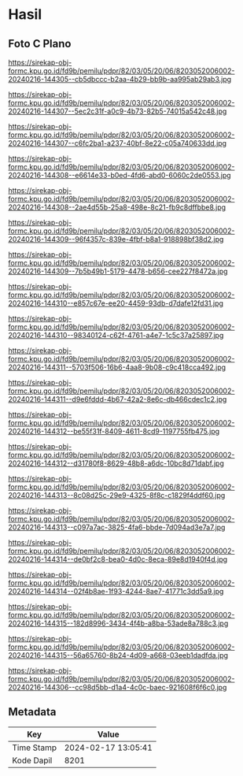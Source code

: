# Hasil

## Foto C Plano

https://sirekap-obj-formc.kpu.go.id/fd9b/pemilu/pdpr/82/03/05/20/06/8203052006002-20240216-144305--cb5dbccc-b2aa-4b29-bb9b-aa995ab29ab3.jpg

https://sirekap-obj-formc.kpu.go.id/fd9b/pemilu/pdpr/82/03/05/20/06/8203052006002-20240216-144307--5ec2c31f-a0c9-4b73-82b5-74015a542c48.jpg

https://sirekap-obj-formc.kpu.go.id/fd9b/pemilu/pdpr/82/03/05/20/06/8203052006002-20240216-144307--c6fc2ba1-a237-40bf-8e22-c05a740633dd.jpg

https://sirekap-obj-formc.kpu.go.id/fd9b/pemilu/pdpr/82/03/05/20/06/8203052006002-20240216-144308--e6614e33-b0ed-4fd6-abd0-6060c2de0553.jpg

https://sirekap-obj-formc.kpu.go.id/fd9b/pemilu/pdpr/82/03/05/20/06/8203052006002-20240216-144308--2ae4d55b-25a8-498e-8c21-fb9c8dffbbe8.jpg

https://sirekap-obj-formc.kpu.go.id/fd9b/pemilu/pdpr/82/03/05/20/06/8203052006002-20240216-144309--96f4357c-839e-4fbf-b8a1-918898bf38d2.jpg

https://sirekap-obj-formc.kpu.go.id/fd9b/pemilu/pdpr/82/03/05/20/06/8203052006002-20240216-144309--7b5b49b1-5179-4478-b656-cee227f8472a.jpg

https://sirekap-obj-formc.kpu.go.id/fd9b/pemilu/pdpr/82/03/05/20/06/8203052006002-20240216-144310--e857c67e-ee20-4459-93db-d7dafe12fd31.jpg

https://sirekap-obj-formc.kpu.go.id/fd9b/pemilu/pdpr/82/03/05/20/06/8203052006002-20240216-144310--98340124-c62f-4761-a4e7-1c5c37a25897.jpg

https://sirekap-obj-formc.kpu.go.id/fd9b/pemilu/pdpr/82/03/05/20/06/8203052006002-20240216-144311--5703f506-16b6-4aa8-9b08-c9c418cca492.jpg

https://sirekap-obj-formc.kpu.go.id/fd9b/pemilu/pdpr/82/03/05/20/06/8203052006002-20240216-144311--d9e6fddd-4b67-42a2-8e6c-db466cdec1c2.jpg

https://sirekap-obj-formc.kpu.go.id/fd9b/pemilu/pdpr/82/03/05/20/06/8203052006002-20240216-144312--be55f31f-8409-4611-8cd9-1197755fb475.jpg

https://sirekap-obj-formc.kpu.go.id/fd9b/pemilu/pdpr/82/03/05/20/06/8203052006002-20240216-144312--d31780f8-8629-48b8-a6dc-10bc8d71dabf.jpg

https://sirekap-obj-formc.kpu.go.id/fd9b/pemilu/pdpr/82/03/05/20/06/8203052006002-20240216-144313--8c08d25c-29e9-4325-8f8c-c1829f4ddf60.jpg

https://sirekap-obj-formc.kpu.go.id/fd9b/pemilu/pdpr/82/03/05/20/06/8203052006002-20240216-144313--c097a7ac-3825-4fa6-bbde-7d094ad3e7a7.jpg

https://sirekap-obj-formc.kpu.go.id/fd9b/pemilu/pdpr/82/03/05/20/06/8203052006002-20240216-144314--de0bf2c8-bea0-4d0c-8eca-89e8d1940f4d.jpg

https://sirekap-obj-formc.kpu.go.id/fd9b/pemilu/pdpr/82/03/05/20/06/8203052006002-20240216-144314--02f4b8ae-1f93-4244-8ae7-41771c3dd5a9.jpg

https://sirekap-obj-formc.kpu.go.id/fd9b/pemilu/pdpr/82/03/05/20/06/8203052006002-20240216-144315--182d8996-3434-4f4b-a8ba-53ade8a788c3.jpg

https://sirekap-obj-formc.kpu.go.id/fd9b/pemilu/pdpr/82/03/05/20/06/8203052006002-20240216-144315--56a65760-8b24-4d09-a668-03eeb1dadfda.jpg

https://sirekap-obj-formc.kpu.go.id/fd9b/pemilu/pdpr/82/03/05/20/06/8203052006002-20240216-144306--cc98d5bb-d1a4-4c0c-baec-921608f6f6c0.jpg


## Metadata

| Key        | Value               |
| ---------- | ------------------- |
| Time Stamp | 2024-02-17 13:05:41 |
| Kode Dapil | 8201                |



